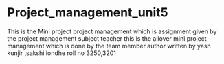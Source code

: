 # Project_management_unit5
This is the Mini project project management which is assignment given by the project management subject teacher 
this is the allover mini project management which is done by the team member 
author written by yash kunjir ,sakshi londhe 
roll no 3250,3201
